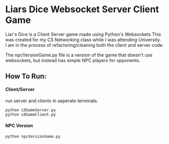 # Liars Dice Websocket Server Client Game

Liar's Dice is a Client Server game made using Python's Websockets 
This was created for my CS Networking class while I was attending University.  
I am in the process of refactoring/cleaning both the client and server code.  

The npcVersionGame.py file is a version of the game that doesn't use websockets, 
but instead has simple NPC players for opponents.

##  How To Run:
#### Client/Server
run server and clients in seperate terminals.  

    python LDGameServer.py
    python LDGameClient.py

#### NPC Version
    python npcVersionGame.py  


